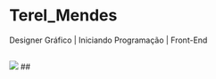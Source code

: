# Terel_Mendes
Designer Gráfico | Iniciando Programação | Front-End
##
<picture>
  <source
    srcset="https://github-readme-stats.vercel.app/api?username=Terel86&show_icons=true&theme=vision-friendly-dark"
    media="(prefers-color-scheme: dark)"
  />
  <source
    srcset="https://github-readme-stats.vercel.app/api?username=Terel86&show_icons=true"
    media="(prefers-color-scheme: light), (prefers-color-scheme: no-preference)"
  />
  <img src="https://github-readme-stats.vercel.app/api?username=Terel86&show_icons=true" />
</picture>
##
